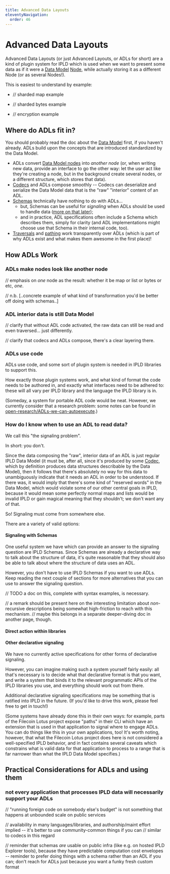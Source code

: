 ```yaml
---
title: Advanced Data Layouts
eleventyNavigation:
  order: 46
---
```


Advanced Data Layouts
=====================

Advanced Data Layouts (or just Advanced Layouts, or ADLs for short) are a kind of plugin system for IPLD
which is used when we want to present some data as if it were a [Data Model](/docs/data-model/) [Node](/docs/data-model/node/),
while actually storing it as a different Node (or as several Nodes!).

This is easiest to understand by example:

- // sharded map example

- // sharded bytes example

- // encryption example


Where do ADLs fit in?
---------------------

You should probably read the doc about the [Data Model](/docs/data-model/) first, if you haven't already.
ADLs build upon the concepts that are introduced standardized by the Data Model.

- ADLs convert [Data Model nodes](/docs/data-model/node/) into *another node*
  (or, when writing new data, provide an interface to go the other way: let the user act like they're creating a node, but in the background create several nodes, or a different structure, which stores that data).
- [Codecs](/docs/codecs/) and ADLs compose smoothly -- Codecs can deserialize and serialize the Data Model data that is the "raw" "interior" content of an ADL.
- [Schemas](/docs/schemas/) technically have nothing to do with ADLs...
	- but, Schemas can be useful for _signaling_ when ADLs should be used to handle data ([more on that later](#signaling-with-schemas));
	- and in practice, ADL specifications often include a Schema which describes them, simply for clarity (and ADL implementations might choose use that Schema in their internal code, too).
- [Traversals](/docs/data-model/traversal/) and [pathing](/docs/data-model/pathing/) work transparently over ADLs (which is part of why ADLs exist and what makes them awesome in the first place)!


How ADLs Work
-------------

### ADLs make nodes look like another node

// emphasis on *one* node as the result: whether it be map or list or bytes or etc, *one*.

// n.b. [..concrete example of what kind of transformation you'd be better off doing with schemas..]

### ADL interior data is still Data Model

// clarify that without ADL code activated, the raw data can still be read and even traversed... just differently.

// clarify that codecs and ADLs compose, there's a clear layering there.

### ADLs use code

ADLs use code, and some sort of plugin system is needed in IPLD libraries to support this.

How exactly those plugin systems work, and what kind of format the code needs to be authored in,
and exactly what interfaces need to be adhered to:
these will all vary per IPLD library and the language the IPLD library is in.

(Someday, a system for portable ADL code would be neat.
However, we currently consider that a research problem:
some notes can be found in [open-research/ADLs-we-can-autoexecute](/design/open-research/ADL-autoexecution/).)

### How do I know when to use an ADL to read data?

We call this "the signaling problem".

In short: you don't.

Since the data composing the "raw", interior data of an ADL is just regular IPLD Data Model
(it must be, after all, since it's produced by some [Codec](/docs/codecs/), which by definition produces data structures describable by the Data Model),
then it follows that there's absolutely no way for this data to unambiguously indicate that it needs an ADL in order to be understood.
If there was, it would imply that there's some kind of "reserved words" in the Data Model,
which would violate some of our other central goals in IPLD, because it would mean some perfectly normal maps and lists would be invalid IPLD or gain magical meaning that they shouldn't;
we don't want any of that.

So!  Signaling must come from somewhere else.

There are a variety of valid options:

#### Signaling with Schemas

One useful system we have which can provide an answer to the signaling question are IPLD Schemas.
Since Schemas are already a declarative way to talk about the structure of data,
it's quite reasonable that they should also be able to talk about where the structure of data uses an ADL.

However, you don't have to use IPLD Schemas if you want to use ADLs.
Keep reading the next couple of sections for more alternatives that you can use to answer the signaling question.

// TODO a doc on this, complete with syntax examples, is necessary.

// a remark should be present here on the interesting limitation about *non*-recursive descriptions being somewhat high-friction to reach with this mechanism.
//  maybe this belongs in a separate deeper-diving doc in another page, though.

#### Direct action within libraries


#### Other declarative signaling

We have no currently active specifications for other forms of declarative signaling.

However, you can imagine making such a system yourself fairly easily:
all that's necessary is to decide what that declarative format is that you want,
and write a system that binds it to the relevant programmatic APIs of the IPLD libraries you use,
and everything should work out from there.

Additional declarative signaling specifications may be something that is ratified into IPLD in the future.
(If you'd like to drive this work, please feel free to get in touch!)

(Some systems have already done this in their own ways: for example,
parts of the Filecoin Lotus project expose "paths" in their CLI which have an extension
that is used in that application to signal where to engage ADLs.
You can do things like this in your own applications, too!
It's worth noting, however, that what the Filecoin Lotus project does here is not considered a well-specified IPLD behavior,
and in fact contains several caveats which constrains what is valid data for that application to process to a range that is far narrower than what the IPLD Data Model specifies.)


Practical Considerations for ADLs and using them
-------------------------------------------------

### not every application that processes IPLD data will necessarily support your ADLs

// "running foreign code on somebody else's budget" is not something that happens at unbounded scale on public services

// availability in many languages/libraries, and authorship/maint effort implied -- it's better to use community-common things if you can
// similar to codecs in this regard

// reminder that schemas *are* usable on public infra (like e.g. on hosted IPLD Explorer tools), because they have predictable computation cost envelopes -- reminder to prefer doing things with a schema rather than an ADL if you can; don't reach for ADLs just because you want a funky fresh custom format
